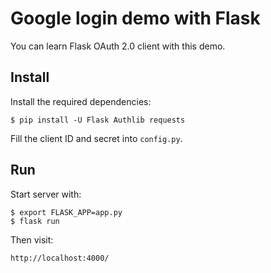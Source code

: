 # Google login demo with Flask

You can learn Flask OAuth 2.0 client with this demo.

## Install

Install the required dependencies:

    $ pip install -U Flask Authlib requests

Fill the client ID and secret into `config.py`.

## Run

Start server with:

    $ export FLASK_APP=app.py
    $ flask run

Then visit:

    http://localhost:4000/

